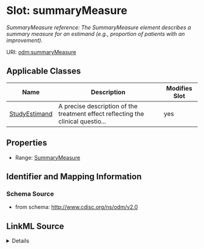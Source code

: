 # Slot: summaryMeasure


_SummaryMeasure reference: The SummaryMeasure element describes a summary measure for an estimand (e.g., proportion of patients with an improvement)._



URI: [odm:summaryMeasure](http://www.cdisc.org/ns/odm/v2.0/summaryMeasure)



<!-- no inheritance hierarchy -->




## Applicable Classes

| Name | Description | Modifies Slot |
| --- | --- | --- |
[StudyEstimand](StudyEstimand.md) | A precise description of the treatment effect reflecting the clinical questio... |  yes  |







## Properties

* Range: [SummaryMeasure](SummaryMeasure.md)





## Identifier and Mapping Information







### Schema Source


* from schema: http://www.cdisc.org/ns/odm/v2.0




## LinkML Source

<details>
```yaml
name: summaryMeasure
description: 'SummaryMeasure reference: The SummaryMeasure element describes a summary
  measure for an estimand (e.g., proportion of patients with an improvement).'
from_schema: http://www.cdisc.org/ns/odm/v2.0
rank: 1000
identifier: false
alias: summaryMeasure
domain_of:
- StudyEstimand
range: SummaryMeasure

```
</details>